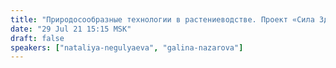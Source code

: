 ```yaml
---
title: "Природосообразные технологии в растениеводстве. Проект «Сила Здоровой Земли»"
date: "29 Jul 21 15:15 MSK"
draft: false
speakers: ["nataliya-negulyaeva", "galina-nazarova"]
---
```


